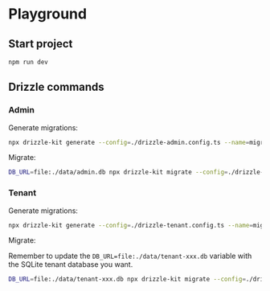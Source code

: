 # Playground

## Start project

```bash
npm run dev
```


## Drizzle commands

### Admin

Generate migrations:

```bash
npx drizzle-kit generate --config=./drizzle-admin.config.ts --name=migration_name
```

Migrate:

```bash
DB_URL=file:./data/admin.db npx drizzle-kit migrate --config=./drizzle-admin.config.ts
```

### Tenant

Generate migrations:

```bash
npx drizzle-kit generate --config=./drizzle-tenant.config.ts --name=migration_name
```

Migrate:

Remember to update the `DB_URL=file:./data/tenant-xxx.db` variable with the SQLite tenant database you want.

```bash
DB_URL=file:./data/tenant-xxx.db npx drizzle-kit migrate --config=./drizzle-tenant.config.ts
```